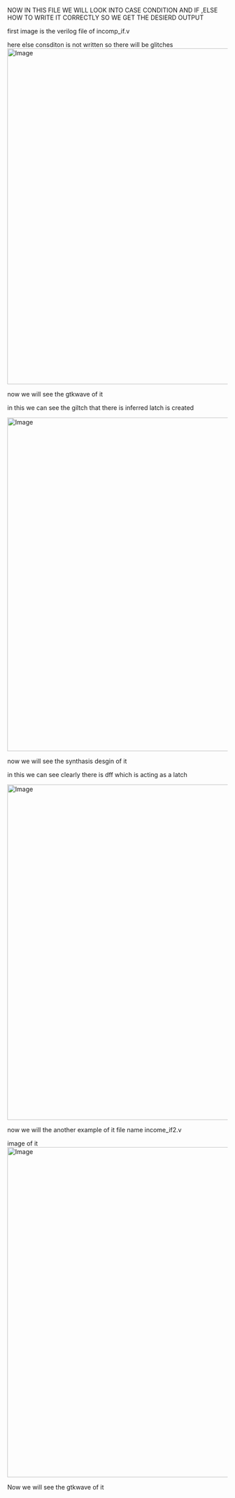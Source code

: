 NOW  IN THIS FILE WE WILL LOOK INTO CASE CONDITION AND IF ,ELSE  HOW TO WRITE IT CORRECTLY SO WE GET THE DESIERD OUTPUT 



first image is the verilog file of incomp_if.v

here else consditon is not written so there will be glitches 
<img width="819" height="767" alt="Image" src="https://github.com/user-attachments/assets/2d27cba1-c130-47f9-9ef3-f39f80446fd5" />

now we will see the gtkwave of it 

in this we can see the giltch that there is inferred latch is created 

<img width="814" height="762" alt="Image" src="https://github.com/user-attachments/assets/4fc54b77-4578-4d63-82d5-12a449263e11" />


now we will see the synthasis desgin of it 

in this we can see clearly there is dff which is acting as a latch 

<img width="825" height="766" alt="Image" src="https://github.com/user-attachments/assets/f5ccc3ea-0db0-4e30-b59f-399118820d03" />








now we will the another example of it file name income_if2.v

image of it 
<img width="826" height="754" alt="Image" src="https://github.com/user-attachments/assets/2ccf98c9-15dc-4618-9f98-2cf9649522c8" />



Now we will see the gtkwave of it 



